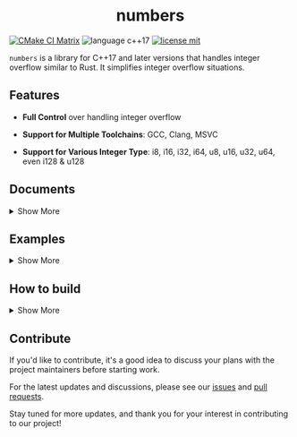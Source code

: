 <h1 align="center">
numbers
</h1>

[![CMake CI Matrix](https://github.com/guuzaa/numbers/actions/workflows/cmake.yml/badge.svg?branch=main)](https://github.com/guuzaa/numbers/actions/workflows/cmake.yml)
![language c++17](https://img.shields.io/badge/Language-C++17-red)
[![license mit](https://img.shields.io/badge/License-MIT-pink)](https://github.com/guuzaa/numbers/blob/main/LICENSE.txt)

`numbers` is a library for C++17 and later versions that handles integer overflow similar to Rust. It simplifies integer overflow situations.

## Features

- **Full Control** over handling integer overflow

- **Support for Multiple Toolchains**: GCC, Clang, MSVC

- **Support for Various Integer Type**: i8, i16, i32, i64, u8, u16, u32, u64, even i128 & u128

## Documents

<details>
<summary>Show More</summary>

### Background

When performing arithmetic operations in C++, handling integer overflow can be time-consuming and frustrating. To simplify this process, we have developed this library - `numbers`.

### Supported Functions

`numbers` provides various integer types, consisting of i8, i16, i32, i64, i128, u8, u16, u32, u64, u128.

To ease the difficulty of handling integer overflow, all integer types support the following five types of operations:

1. Vanilla arithmetic operations include +, -, *, /, abs, and unary -.

    If an overflow occurs, they'll throw an exception.

    > NOTE: The abs operator is only support by signed integers. The unsigned integers don't need the abs operation. The following abs variants adhere to the same principle.

2. Checked operations include `checked_add`, `checked_sub`, `checked_div`, `checked_mul`, `checked_neg`, and `checked_abs`.

    They return `std::optional` if no overflow occurs, or `std::nullopt` if an overflow occurs.

3. Overflowing operations include `overflowing_add`, `overflowing_sub`, `overflowing_div`, `overflowing_mul`, `overflowing_neg`, and `overflowing_abs`.

    They return a `std::tuple` of the operation result and a boolean indicating whether an overflow would occur. If an overflow would have occurred then the wrapped value is returned.
4. Saturating operations include `saturating_add`, `saturating_sub`, `saturating_div`, `saturating_mul`, `saturating_neg`, and `saturating_abs`.

    They return the saturating value at the numeric bounds instead of overflowing.

    > NOTE: The `saturating_neg` isn't supported by unsigned integers.
5. Wrapping (modular) arithmetic operations include `wrapping_add`, `wrapping_sub`, `wrapping_div`, `wrapping_mul`, `wrapping_neg`, and `wrapping_abs`.

    The return values of them are wrapping around at the boundary of the type.


</details>

## Examples

<details>
<summary>Show More</summary>

### operator +
```c++
numbers::i8 a = 100;
std::cout << a << '\n';
try {
    a = a + a;
    std::cout << a << '\n';
} catch (std::runtime_error &err) {
    std::cout << "Catch error: " << err.what() << '\n';
}
```

### checked sub
```c++
numbers::i8 a = numbers::i8::MIN;
std::cout << a << '\n';
std::optional<numbers::i8> ret = a.checked_sub(1);
if (ret) {
    std::cout << ret.value() << '\n';
} else {
    std::cout << "Overflow!\n";
}
```

### overflowing div
```c++
numbers::i16 a = 40;
numbers::i16 b = 2;
auto [ret, overflowing] = a.overflowing_div(b);
std::cout <<"a= " << a << ", b= " << b << '\n';
if (!overflowing) {
    std::cout << ret << '\n';
} else {
    std::cout << "Overflow!\n";
}
```

### saturating mul
```c++
numbers::i64 a = 40;
numbers::i64 b = numbers::i64::MAX;
std::cout << "a= " << a << ", b= " << b << '\n';
numbers::i64 ret = a.saturating_mul(b);
std::cout << ret << '\n';
```

### wrapping add
```c++
numbers::u128 max = numbers::u128::MAX;
numbers::u128 ret = max.wrapping_add(1); // wrapping around
std::cout << ret << '\n';
```
</details>

## How to build
<details>
<summary>Show More</summary>

### Prerequisite

Make sure that `CMake` and `GCC`/`Clang`/`MSVC` are installed on your machine.

The source code, example code and test code are located in the [`src`](https://github.com/guuzaa/numbers/tree/main/src), [`examples`](https://github.com/guuzaa/numbers/tree/main/examples) and [`tests`](https://github.com/guuzaa/numbers/tree/main/tests) directory, respectively. 

### Generate build recipe

```shell
cmake -B build
# If you are keen on Ninja
cmake -B build -G Ninja
```

### Build and run all examples

```shell
cmake --build build -t example
```

#### Build and run an exact example

```shell
cmake --build build -t example-[filename]
# If you want to run the file examples/hash.cc 
cmake --build build -t example-hash
# If you want to run a new file you are writing in the ./examples
cmake --build build -t example-your-file-name-with-no-extensions
```

### Build and run all tests

```shell
cmake --build build -t run-tests
```

There are two test binaries: integer_test, uinteger_test. To run them, type the following commands:

```shell
cmake --build build -t test-integer
cmake --build build -t test-uinteger
```

### Format code

> It requires that your machine has `clang-format` installed

```shell
cmake --build build -t check-format
cmake --build build -t format
```

</details>

## Contribute

If you'd like to contribute, it's a good idea to discuss your plans with the project maintainers before starting work.

For the latest updates and discussions, please see our [issues](https://github.com/guuzaa/numbers/issues) and [pull requests](https://github.com/guuzaa/numbers/pulls).

Stay tuned for more updates, and thank you for your interest in contributing to our project!
